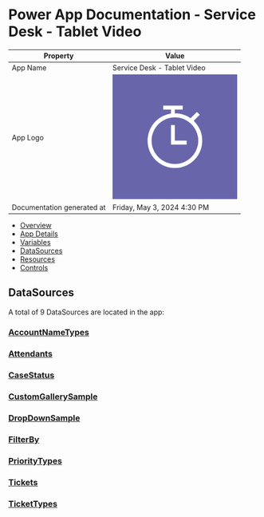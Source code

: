 ﻿# Power App Documentation \- Service Desk \- Tablet Video

| Property                   | Value                                   |
| -------------------------- | --------------------------------------- |
| App Name                   | Service Desk \- Tablet Video            |
| App Logo                   | ![App Logo](resources/applogoSmall.png) |
| Documentation generated at | Friday, May 3, 2024 4:30 PM             |

- [Overview](index-Service-Desk---Tablet-Video.md)
- [App Details](appdetails-Service-Desk---Tablet-Video.md)
- [Variables](variables-Service-Desk---Tablet-Video.md)
- [DataSources](datasources-Service-Desk---Tablet-Video.md)
- [Resources](resources-Service-Desk---Tablet-Video.md)
- [Controls](controls-Service-Desk---Tablet-Video.md)

## DataSources

A total of 9 DataSources are located in the app:

### [AccountNameTypes](datasource-AccountNameTypes-Service-Desk---Tablet-Video.md)

### [Attendants](datasource-Attendants-Service-Desk---Tablet-Video.md)

### [CaseStatus](datasource-CaseStatus-Service-Desk---Tablet-Video.md)

### [CustomGallerySample](datasource-CustomGallerySample-Service-Desk---Tablet-Video.md)

### [DropDownSample](datasource-DropDownSample-Service-Desk---Tablet-Video.md)

### [FilterBy](datasource-FilterBy-Service-Desk---Tablet-Video.md)

### [PriorityTypes](datasource-PriorityTypes-Service-Desk---Tablet-Video.md)

### [Tickets](datasource-Tickets-Service-Desk---Tablet-Video.md)

### [TicketTypes](datasource-TicketTypes-Service-Desk---Tablet-Video.md)
